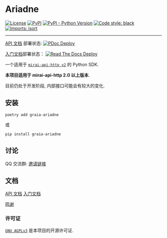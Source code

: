 # Ariadne

[![License](https://img.shields.io/github/license/GraiaProject/Ariadne)](https://github.com/GraiaProject/Ariadne/blob/master/LICENSE)
[![PyPI](https://img.shields.io/pypi/v/graia-ariadne)](https://pypi.org/project/graia-ariadne)
[![PyPI - Python Version](https://img.shields.io/pypi/pyversions/graia-ariadne)](https://www.python.org/)
[![Code style: black](https://img.shields.io/badge/code%20style-black-000000.svg)](https://github.com/psf/black)
[![Imports: isort](https://img.shields.io/badge/%20imports-isort-%231674b1?labelColor=ef8336)](https://pycqa.github.io/isort/)

---

[API 文档](https://graiaproject.github.io/Ariadne/) 部署状态:
[![PDoc Deploy](https://img.shields.io/github/deployments/GraiaProject/Ariadne/github-pages)](https://graiaproject.github.io/Ariadne/)

[入门文档](https://graia.readthedocs.io/zh_CN/latest/)部署状态：
[![Read The Docs Deploy](https://readthedocs.org/projects/graia/badge/?version=latest)](https://graia.readthedocs.io/zh_CN/latest/)

一个适用于 [`mirai-api-http v2`](https://github.com/project-mirai/mirai-api-http) 的 Python SDK.

**本项目适用于 mirai-api-http 2.0 以上版本**.

目前仍处于开发阶段, 内部接口可能会有较大的变化.

## 安装

`poetry add graia-ariadne`

或

`pip install graia-ariadne`

## 讨论

QQ 交流群: [邀请链接](https://jq.qq.com/?_wv=1027&k=VXp6plBD)

## 文档

[API 文档](https://graiaproject.github.io/Ariadne/) [入门文档](https://graia.readthedocs.io/zh_CN/latest/)

[鸣谢](https://graia.readthedocs.io/zh_CN/latest/appendix/credits)

### 许可证

[`GNU AGPLv3`](https://choosealicense.com/licenses/agpl-3.0/) 是本项目的开源许可证.
